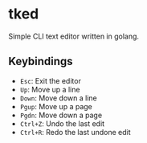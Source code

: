 # tked
Simple CLI text editor written in golang.

## Keybindings

- `Esc`: Exit the editor
- `Up`: Move up a line
- `Down`: Move down a line
- `Pgup`: Move up a page
- `Pgdn`: Move down a page
- `Ctrl+Z`: Undo the last edit
- `Ctrl+R`: Redo the last undone edit
